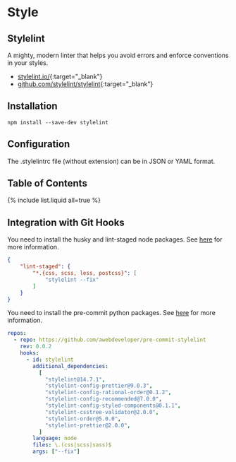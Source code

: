 # Style

## Stylelint

A mighty, modern linter that helps you avoid errors and enforce conventions in your styles.

- [stylelint.io/](https://stylelint.io/){:target="_blank"}
- [github.com/stylelint/stylelint](https://github.com/stylelint/stylelint){:target="_blank"}

## Installation

```shell
npm install --save-dev stylelint
```

## Configuration

The .stylelintrc file (without extension) can be in JSON or YAML format.

## Table of Contents

{% include list.liquid all=true %}

## Integration with Git Hooks

You need to install the husky and lint-staged node packages. See [here](/docs/version-control-systems/git/git-hooks.html) for more information.

```json
{
    "lint-staged": {
        "*.{css, scss, less, postcss}": [
            "stylelint --fix"
        ]
    }
}
```

You need to install the pre-commit python packages. See [here](/docs/version-control-systems/git/pre-commit.html) for more information.

```yaml
repos:
  - repo: https://github.com/awebdeveloper/pre-commit-stylelint
    rev: 0.0.2
    hooks:
      - id: stylelint
        additional_dependencies:
          [
            "stylelint@14.7.1",
            "stylelint-config-prettier@9.0.3",
            "stylelint-config-rational-order@0.1.2",
            "stylelint-config-recommended@7.0.0",
            "stylelint-config-styled-components@0.1.1",
            "stylelint-csstree-validator@2.0.0",
            "stylelint-order@5.0.0",
            "stylelint-prettier@2.0.0",
          ]
        language: node
        files: \.(css|scss|sass)$
        args: ["--fix"]
```
